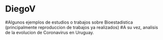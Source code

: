 # DiegoV
#Algunos ejemplos de estudios o trabajos sobre Bioestadistica (principalmente reproduccion de trabajos ya realizados)
#A su vez, analisis de la evolucion de Coronavirus en Uruguay.
